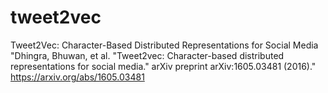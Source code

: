 # tweet2vec

Tweet2Vec: Character-Based Distributed Representations for Social Media
"Dhingra, Bhuwan, et al. "Tweet2vec: Character-based distributed representations for social media." arXiv preprint arXiv:1605.03481 (2016)."
<https://arxiv.org/abs/1605.03481>

